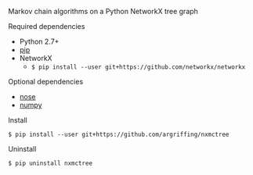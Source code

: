 Markov chain algorithms on a Python NetworkX tree graph


Required dependencies

 * Python 2.7+
 * [pip](https://pip.readthedocs.org/)
 * NetworkX
   - `$ pip install --user git+https://github.com/networkx/networkx`


Optional dependencies

 * [nose](https://nose.readthedocs.org/)
 * [numpy](http://www.numpy.org/)


Install

`$ pip install --user git+https://github.com/argriffing/nxmctree`


Uninstall

`$ pip uninstall nxmctree`


